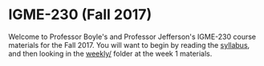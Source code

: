 # IGME-230 (Fall 2017)
Welcome to Professor Boyle's and Professor Jefferson's IGME-230 course materials for the Fall 2017. 
You will want to begin by reading the [syllabus](syllabus.md), and then looking in the [weekly/](weekly/) folder at the week 1 materials.
